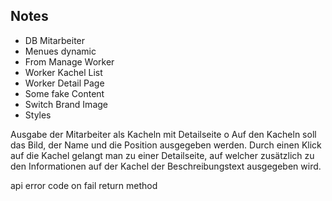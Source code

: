 ## Notes

- DB Mitarbeiter
- Menues dynamic
- From Manage Worker
- Worker Kachel List
- Worker Detail Page
- Some fake Content
- Switch Brand Image
- Styles

Ausgabe der Mitarbeiter als Kacheln mit Detailseite
o Auf den Kacheln soll das Bild, der Name und die Position ausgegeben werden. Durch einen Klick auf die
Kachel gelangt man zu einer Detailseite, auf welcher zusätzlich zu den Informationen auf der Kachel der
Beschreibungstext ausgegeben wird.

api error code on fail
return method
